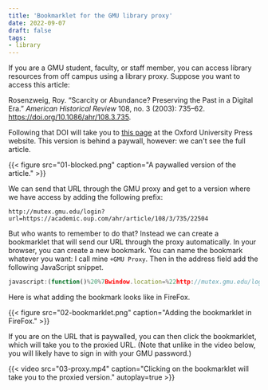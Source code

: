 ```yaml
---
title: 'Bookmarklet for the GMU library proxy'
date: 2022-09-07
draft: false
tags:
- library
---
```


If you are a GMU student, faculty, or staff member, you can access library resources from off campus using a library proxy. Suppose you want to access this article:

Rosenzweig, Roy. “Scarcity or Abundance? Preserving the Past in a Digital Era.” _American Historical Review_ 108, no. 3 (2003): 735–62. <https://doi.org/10.1086/ahr/108.3.735>.

Following that DOI will take you to [this page](https://academic.oup.com/ahr/article/108/3/735/22504) at the Oxford University Press website. This version is behind a paywall, however: we can't see the full article.

{{< figure src="01-blocked.png" caption="A paywalled version of the article." >}}

<!--more-->

We can send that URL through the GMU proxy and get to a version where we have access by adding the following prefix:

```
http://mutex.gmu.edu/login?url=https://academic.oup.com/ahr/article/108/3/735/22504
```

But who wants to remember to do that? Instead we can create a bookmarklet that will send our URL through the proxy automatically. In your browser, you can create a new bookmark. You can name the bookmark whatever you want: I call mine `+GMU Proxy`. Then in the address field add the following JavaScript snippet.

```js {linenos=false}
javascript:(function()%20%7Bwindow.location=%22http://mutex.gmu.edu/login?url=%22%20+%20window.location.toString();%7D)()
```

Here is what adding the bookmark looks like in FireFox.

{{< figure src="02-bookmarklet.png" caption="Adding the bookmarklet in FireFox." >}}

If you are on the URL that is paywalled, you can then click the bookmarklet, which will take you to the proxied URL. (Note that unlike in the video below, you will likely have to sign in with your GMU password.)

{{< video src="03-proxy.mp4" caption="Clicking on the bookmarklet will take you to the proxied version." autoplay=true >}}
